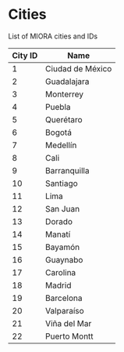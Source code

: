 # Cities

List of MIORA cities and IDs

City ID | Name
---------- | -------
1 | Ciudad de México
2 | Guadalajara
3 | Monterrey
4 | Puebla
5 | Querétaro
6 | Bogotá
7 | Medellín
8 | Cali
9 | Barranquilla
10 | Santiago
11 | Lima
12 | San Juan
13 | Dorado
14 | Manatí
15 | Bayamón
16 | Guaynabo
17 | Carolina
18 | Madrid
19 | Barcelona
20 | Valparaíso
21 | Viña del Mar
22 | Puerto Montt